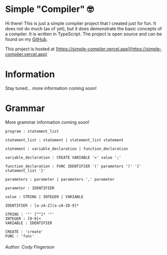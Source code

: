 # Simple "Compiler" 🤓
Hi there! This is just a simple compiler project that I created just for fun. 
It does not do much (as of yet), but it does demonstrate the basic concepts of a compiler. 
It is written in TypeScript. The project is open source and can be 
found on my [GitHub](https://github.com/codyafingerson/SimpleCompiler).

This project is hosted at [https://simple-compiler.vercel.app](https://simple-compiler.vercel.app)

# Information
Stay tuned... more information coming soon!

# Grammar
More grammar information coming soon!
```
program : statement_list

statement_list : statement | statement_list statement

statement : variable_declaration | function_declaration

variable_declaration : CREATE VARIABLE '=' value ';'

function_declaration : FUNC IDENTIFIER '(' parameters ')' '{' statement_list '}'

parameters : parameter | parameters ',' parameter

parameter : IDENTIFIER

value : STRING | INTEGER | VARIABLE

IDENTIFIER : [a-zA-Z][a-zA-Z0-9]*

STRING : '"' [^"]* '"'
INTEGER : [0-9]+
VARIABLE : IDENTIFIER

CREATE : 'create'
FUNC : 'func'
```


###### Author: Cody Fingerson